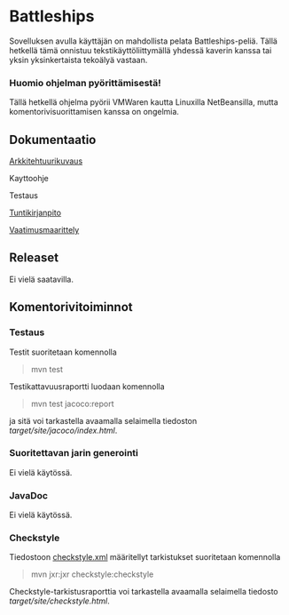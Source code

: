 # Battleships

Sovelluksen avulla käyttäjän on mahdollista pelata Battleships-peliä. Tällä hetkellä tämä onnistuu tekstikäyttöliittymällä yhdessä kaverin kanssa tai yksin yksinkertaista tekoälyä vastaan.

### Huomio ohjelman pyörittämisestä!
Tällä hetkellä ohjelma pyörii VMWaren kautta Linuxilla NetBeansilla, mutta komentorivisuorittamisen kanssa on ongelmia. 

## Dokumentaatio
[Arkkitehtuurikuvaus](https://github.com/laaksoma/ot-harjoitustyo/blob/refactoring/Battleships/dokumentointi/arkkitehtuuri.md)

Kayttoohje

Testaus

[Tuntikirjanpito](https://github.com/laaksoma/ot-harjoitustyo/blob/master/Battleships/dokumentointi/tuntikirjanpito.md)

[Vaatimusmaarittely](https://github.com/laaksoma/ot-harjoitustyo/blob/master/Battleships/dokumentointi/vaatimuusmaarittely.md)

## Releaset

Ei vielä saatavilla.

## Komentorivitoiminnot

### Testaus
Testit suoritetaan komennolla 

> mvn test

Testikattavuusraportti luodaan komennolla 

> mvn test jacoco:report

ja sitä voi tarkastella avaamalla selaimella tiedoston _target/site/jacoco/index.html_.

### Suoritettavan jarin generointi
Ei vielä käytössä.

### JavaDoc
Ei vielä käytössä.

### Checkstyle 
Tiedostoon [checkstyle.xml](https://github.com/laaksoma/ot-harjoitustyo/blob/master/Battleships/checkstyle.xml) määritellyt tarkistukset suoritetaan komennolla 

> mvn jxr:jxr checkstyle:checkstyle

Checkstyle-tarkistusraporttia voi tarkastella avaamalla selaimella tiedosto _target/site/checkstyle.html_.

